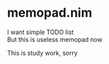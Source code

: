 # memopad.nim
I want simple TODO list  
But this is useless memopad now  

This is study work, sorry
